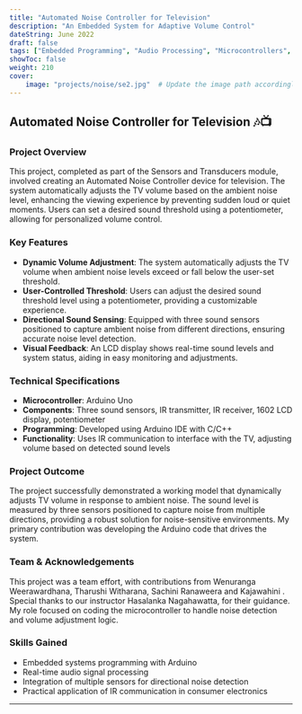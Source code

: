 ```yaml
---
title: "Automated Noise Controller for Television"
description: "An Embedded System for Adaptive Volume Control"
dateString: June 2022
draft: false
tags: ["Embedded Programming", "Audio Processing", "Microcontrollers", "Arduino", "Sensors & Transducers"]
showToc: false
weight: 210
cover:
    image: "projects/noise/se2.jpg"  # Update the image path accordingly
---
```


## Automated Noise Controller for Television 🎶📺

### Project Overview

This project, completed as part of the Sensors and Transducers module, involved creating an Automated Noise Controller device for television. The system automatically adjusts the TV volume based on the ambient noise level, enhancing the viewing experience by preventing sudden loud or quiet moments. Users can set a desired sound threshold using a potentiometer, allowing for personalized volume control.

### Key Features

- **Dynamic Volume Adjustment**: The system automatically adjusts the TV volume when ambient noise levels exceed or fall below the user-set threshold.
- **User-Controlled Threshold**: Users can adjust the desired sound threshold level using a potentiometer, providing a customizable experience.
- **Directional Sound Sensing**: Equipped with three sound sensors positioned to capture ambient noise from different directions, ensuring accurate noise level detection.
- **Visual Feedback**: An LCD display shows real-time sound levels and system status, aiding in easy monitoring and adjustments.

### Technical Specifications

- **Microcontroller**: Arduino Uno
- **Components**: Three sound sensors, IR transmitter, IR receiver, 1602 LCD display, potentiometer
- **Programming**: Developed using Arduino IDE with C/C++
- **Functionality**: Uses IR communication to interface with the TV, adjusting volume based on detected sound levels

### Project Outcome

The project successfully demonstrated a working model that dynamically adjusts TV volume in response to ambient noise. The sound level is measured by three sensors positioned to capture noise from multiple directions, providing a robust solution for noise-sensitive environments. My primary contribution was developing the Arduino code that drives the system.

### Team & Acknowledgements

This project was a team effort, with contributions from Wenuranga Weerawardhana, Tharushi Witharana, Sachini Ranaweera and Kajawahini . Special thanks to our instructor Hasalanka Nagahawatta, for their guidance. My role focused on coding the microcontroller to handle noise detection and volume adjustment logic.

### Skills Gained

- Embedded systems programming with Arduino
- Real-time audio signal processing
- Integration of multiple sensors for directional noise detection
- Practical application of IR communication in consumer electronics

---
